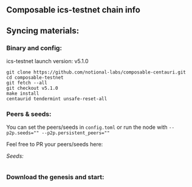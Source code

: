 ## Composable ics-testnet chain info


## Syncing materials:

### Binary and config:

ics-testnet launch version: v5.1.0

```
git clone https://github.com/notional-labs/composable-centauri.git
cd composable-testnet 
git fetch --all
git checkout v5.1.0
make install
centaurid tendermint unsafe-reset-all
```

### Peers & seeds:
You can set the peers/seeds in `config.toml` or run the node with `--p2p.seeds="" --p2p.persistent_peers=""`

Feel free to PR your peers/seeds here:

*Seeds:*
```

```

### Download the genesis and start:
```

```

